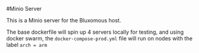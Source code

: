 #Minio Server

This is a Minio server for the Bluxomous host.

The base dockerfile will spin up 4 servers locally for testing, and using docker swarm, the `docker-compose-prod.yml` file will run on nodes with the label `arch = arm`